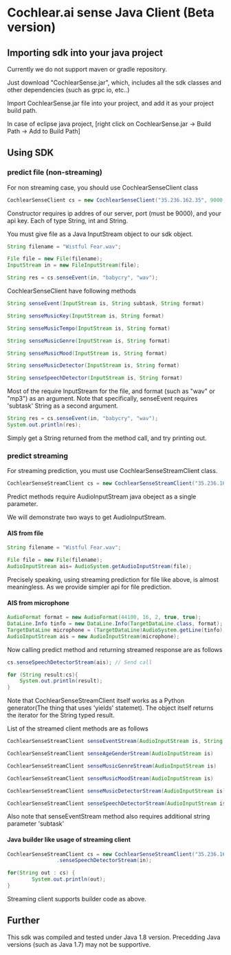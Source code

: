 # Cochlear.ai sense Java Client (Beta version)

## Importing sdk into your java project

Currently we do not support maven or gradle repository.

Just download "CochlearSense.jar", which, includes all the sdk classes and other dependencies (such as grpc io, etc..)

Import CochlearSense.jar file into your project, and add it as your project build path.

In case of eclipse java project, [right click on CochlearSense.jar -> Build Path -> Add to Build Path]

## Using SDK

### predict file (non-streaming)
For non streaming case, you should use CochlearSenseClient class
```java
CochlearSenseClient cs = new CochlearSenseClient("35.236.162.35", 9000, "YoUrApiKEyMustBeHERE");
```
Constructor requires ip addres of our server, port (must be 9000), and your api key. Each of type String, int and String.

You must give file as a Java InputStream object to our sdk object.

```java
String filename = "Wistful Fear.wav";

File file = new File(filename);
InputStream in = new FileInputStream(file);

String res = cs.senseEvent(in, "babycry", "wav");
```

CochlearSenseClient have following methods


```java
String senseEvent(InputStream is, String subtask, String format)

String senseMusicKey(InputStream is, String format)

String senseMusicTempo(InputStream is, String format)

String senseMusicGenre(InputStream is, String format)

String senseMusicMood(InputStream is, String format)

String senseMusicDetector(InputStream is, String format)

String senseSpeechDetector(InputStream is, String format)
```

Most of the require InputStream for the file, and format (such as "wav" or "mp3") as an argument.
Note that specifically, senseEvent requires 'subtask' String as a second argument.

```java
String res = cs.senseEvent(in, "babycry", "wav");
System.out.println(res);
```
Simply get a String returned from the method call, and try printing out.




### predict streaming

For streaming prediction, you must use CochlearSenseStreamClient class.

```java
CochlearSenseStreamClient cs = new CochlearSenseStreamClient("35.236.162.35", 9000, "YoUrApiKEyMustBeHERE");
```

Predict methods require AudioInputStream java obeject as a single parameter.

We will demonstrate two ways to get AudioInputStream.

#### AIS from file

```java
String filename = "Wistful Fear.wav";

File file = new File(filename);
AudioInputStream ais= AudioSystem.getAudioInputStream(file);
```

Precisely speaking, using streaming prediction for file like above, is almost meaningless. As we provide simpler api for file prediction.

#### AIS from microphone

```java
AudioFormat format = new AudioFormat(44100, 16, 2, true, true);
DataLine.Info tinfo = new DataLine.Info(TargetDataLine.class, format);
TargetDataLine microphone = (TargetDataLine)AudioSystem.getLine(tinfo);
AudioInputStream ais = new AudioInputStream(microphone);
```


Now calling predict method and returning streamed response are as follows

```java
cs.senseSpeechDetectorStream(ais); // Send call

for (String result:cs){
    System.out.println(result);
}
```
Note that CochlearSenseStreamClient itself works as a Python generator(The thing that uses 'yields' statemet). The object itself returns the iterator for the String typed result.

List of the streamed client methods are as follows

```java
CochlearSenseStreamClient senseEventStream(AudioInputStream is, String subtask)

CochlearSenseStreamClient senseAgeGenderStream(AudioInputStream is)

CochlearSenseStreamClient senseMusicGenreStream(AudioInputStream is)

CochlearSenseStreamClient senseMusicMoodStream(AudioInputStream is)

CochlearSenseStreamClient senseMusicDetectorStream(AudioInputStream is)

CochlearSenseStreamClient senseSpeechDetectorStream(AudioInputStream is)
```

Also note that senseEventStream method also requires additional string parameter 'subtask'

#### Java builder like usage of streaming client

```java
CochlearSenseStreamClient cs = new CochlearSenseStreamClient("35.236.162.35", 9000, apiKey)
                .senseSpeechDetectorStream(in);

for(String out : cs) {
        System.out.println(out);
}
```

Streaming client supports builder code as above.




## Further

This sdk was compiled and tested under Java 1.8 version. Precedding Java versions (such as Java 1.7) may not be supportive.
